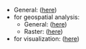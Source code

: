 + General: ([here](https://shunkei3.github.io/r-note-to-self/General/R-func-cheat-sheet.html))
+ for geospatial analysis: 
    * General: ([here](https://shunkei3.github.io/r-note-to-self/GIS/R-GIS-general.html))
    * Raster: ([here](https://shunkei3.github.io/r-note-to-self/GIS/R-GIS-raster-concept.html))
+ for visualization: ([here](https://shunkei3.github.io/r-note-to-self/vis/R-vis.html))
